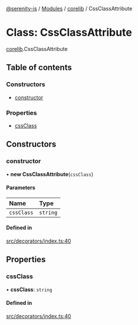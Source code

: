 [@serenity-is](../README.md) / [Modules](../modules.md) / [corelib](../modules/corelib.md) / CssClassAttribute

# Class: CssClassAttribute

[corelib](../modules/corelib.md).CssClassAttribute

## Table of contents

### Constructors

- [constructor](corelib.CssClassAttribute.md#constructor)

### Properties

- [cssClass](corelib.CssClassAttribute.md#cssclass)

## Constructors

### constructor

• **new CssClassAttribute**(`cssClass`)

#### Parameters

| Name | Type |
| :------ | :------ |
| `cssClass` | `string` |

#### Defined in

[src/decorators/index.ts:40](https://github.com/serenity-is/serenity/blob/master/packages/corelib/src/decorators/index.ts#L40)

## Properties

### cssClass

• **cssClass**: `string`

#### Defined in

[src/decorators/index.ts:40](https://github.com/serenity-is/serenity/blob/master/packages/corelib/src/decorators/index.ts#L40)
